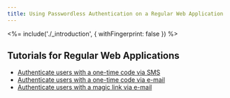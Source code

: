```yaml
---
title: Using Passwordless Authentication on a Regular Web Application
---
```


<%= include('./_introduction', { withFingerprint: false }) %>

## Tutorials for Regular Web Applications

 - [Authenticate users with a one-time code via SMS](/connections/passwordless/regular-web-app-sms)
 - [Authenticate users with a one-time code via e-mail](/connections/passwordless/regular-web-app-email-code)
 - [Authenticate users with a magic link via e-mail](/connections/passwordless/regular-web-app-email-link)
